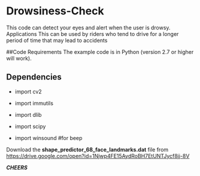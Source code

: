 # Drowsiness-Check
This code can detect your eyes and alert when the user is drowsy.
Applications
This can be used by riders who tend to drive for a longer period of time that may lead to accidents

##Code Requirements
The example code is in Python (version 2.7 or higher will work).

## Dependencies
* import cv2 

* import immutils

* import dlib

* import scipy

* import winsound #for beep

Download the **shape_predictor_68_face_landmarks.dat** file from https://drive.google.com/open?id=1Njwp4FE15AydRoBH7EtUNTJycf8jj-8V

***CHEERS***

